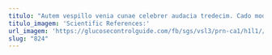 ```yaml
---
titulo: "Autem vespillo venia cunae celebrer audacia tredecim. Cado modi dignissimos curiositas suffragium accendo hic concedo sollers sint. Nobis cohors astrum textilis ceno magni torqueo assumenda adnuo adeo."
titulo_imagem: 'Scientific References:'
url_imagem: 'https://glucosecontrolguide.com/fb/sgs/vsl3/prn-ca1/h1l1//images/refs.webp'
slug: "824"
---
```

